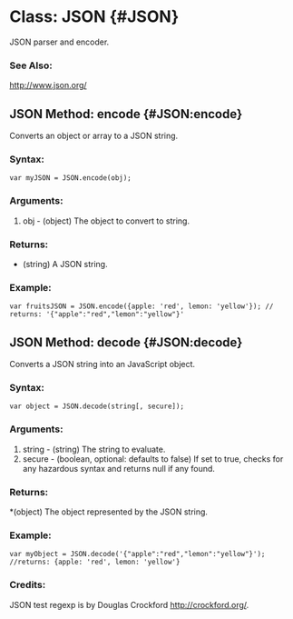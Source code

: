 Class: JSON {#JSON}
===================

JSON parser and encoder.

### See Also:

<http://www.json.org/>

JSON Method: encode {#JSON:encode}
----------------------------------

Converts an object or array to a JSON string.

###	Syntax:

	var myJSON = JSON.encode(obj);

###	Arguments:

1. obj - (object) The object to convert to string.

###	Returns:

* (string) A JSON string.

###	Example:

	var fruitsJSON = JSON.encode({apple: 'red', lemon: 'yellow'}); // returns: '{"apple":"red","lemon":"yellow"}'

JSON Method: decode {#JSON:decode}
----------------------------------

Converts a JSON string into an JavaScript object.

###	Syntax:

	var object = JSON.decode(string[, secure]);

###	Arguments:

1. string - (string) The string to evaluate.
2. secure - (boolean, optional: defaults to false) If set to true, checks for any hazardous syntax and returns null if any found.

###	Returns:

*(object) The object represented by the JSON string.

###	Example:

	var myObject = JSON.decode('{"apple":"red","lemon":"yellow"}'); //returns: {apple: 'red', lemon: 'yellow'}

###	Credits:

JSON test regexp is by Douglas Crockford <http://crockford.org/>.
